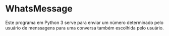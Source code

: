 # WhatsMessage

Este programa em Python 3 serve para enviar um número determinado pelo usuário de menssagens para uma conversa também escolhida pelo usuário. 
